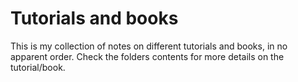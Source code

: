 # Tutorials and books

This is my collection of notes on different tutorials and books, in no apparent
order. Check the folders contents for more details on the tutorial/book.